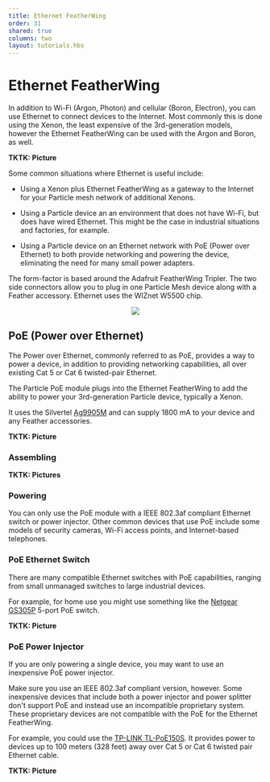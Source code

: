 ```yaml
---
title: Ethernet FeatherWing
order: 31
shared: true
columns: two
layout: tutorials.hbs
---
```


# Ethernet FeatherWing

In addition to Wi-Fi (Argon, Photon) and cellular (Boron, Electron), you can use Ethernet to connect devices to the Internet. Most commonly this is done using the Xenon, the least expensive of the 3rd-generation models, however the Ethernet FeatherWing can be used with the Argon and Boron, as well.

**TKTK: Picture**

Some common situations where Ethernet is useful include:

- Using a Xenon plus Ethernet FeatherWing as a gateway to the Internet for your Particle mesh network of additional Xenons.

- Using a Particle device an an environment that does not have Wi-Fi, but does have wired Ethernet. This might be the case in industrial situations and factories, for example.

- Using a Particle device on an Ethernet network with PoE (Power over Ethernet) to both provide networking and powering the device, eliminating the need for many small power adapters.

The form-factor is based around the Adafruit FeatherWing Tripler. The two side connectors allow you to plug in one Particle Mesh device along with a Feather accessory. Ethernet uses the WIZnet W5500 chip.

<div align=center><img src="/assets/images/accessories/ethernet-featherwing/ethernet-featherwing-plugged.png" ></div>


## PoE (Power over Ethernet)

The Power over Ethernet, commonly referred to as PoE, provides a way to power a device, in addition to providing networking capabilities, all over existing Cat 5 or Cat 6 twisted-pair Ethernet. 

The Particle PoE module plugs into the Ethernet FeatherWing to add the ability to power your 3rd-generation Particle device, typically a Xenon.

It uses the Silvertel [Ag9905M](/assets/datasheets/Ag9900M.pdf) and can supply 1800 mA to your device and any Feather accessories. 

**TKTK: Picture**

### Assembling

**TKTK: Pictures**

### Powering

You can only use the PoE module with a IEEE 802.3af compliant Ethernet switch or power injector. Other common devices that use PoE include some models of security cameras, Wi-Fi access points, and Internet-based telephones.

### PoE Ethernet Switch

There are many compatible Ethernet switches with PoE capabilities, ranging from small unmanaged switches to large industrial devices. 

For example, for home use you might use something like the [Netgear GS305P](https://www.amazon.com/dp/B01MRO4M73/) 5-port PoE switch.

**TKTK: Picture**

### PoE Power Injector

If you are only powering a single device, you may want to use an inexpensive PoE power injector. 

Make sure you use an IEEE 802.3af compliant version, however. Some inexpensive devices that include both a power injector and power splitter don't support PoE and instead use an incompatible proprietary system. These proprietary devices are not compatible with the PoE for the Ethernet FeatherWing.

For example, you could use the [TP-LINK TL-PoE150S](https://www.amazon.com/TP-LINK-TL-PoE150S-Injector-Adapter-compliant/dp/B001PS9E5I). It provides power to devices up to 100 meters (328 feet) away over Cat 5 or Cat 6 twisted pair Ethernet cable.

**TKTK: Picture**




